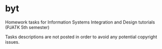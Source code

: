# byt
Homework tasks for Information Systems Integration and Design tutorials (PJATK 5th semester)

Tasks descriptions are not posted in order to avoid any potential copyright issues.
